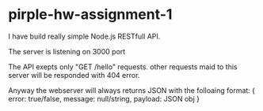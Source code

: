 # pirple-hw-assignment-1

I have build really simple Node.js RESTfull API.

The server is listening on 3000 port

The API exepts only "GET /hello" requests. other requests maid to this server will be responded with 404 error.

Anyway the webserver will always returns JSON with the folloaing format: 
{ 
  error: true/false, 
  message: null/string, 
  payload: JSON obj
}
